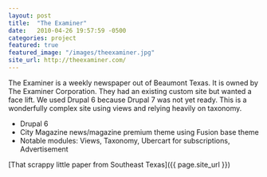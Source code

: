 ```yaml
---
layout: post
title:  "The Examiner"
date:   2010-04-26 19:57:59 -0500
categories: project
featured: true
featured_image: "/images/theexaminer.jpg"
site_url: http://theexaminer.com/
---
```

The Examiner is a weekly newspaper out of Beaumont Texas. It is owned by The Examiner Corporation. They had an existing custom site but wanted a face lift. We used Drupal 6 because Drupal 7 was not yet ready. This is a wonderfully complex site using views and relying heavily on taxonomy.

* Drupal 6
* City Magazine news/magazine premium theme using Fusion base theme
* Notable modules: Views, Taxonomy, Ubercart for subscriptions, Advertisement

[That scrappy little paper from Southeast Texas]({{ page.site_url }})